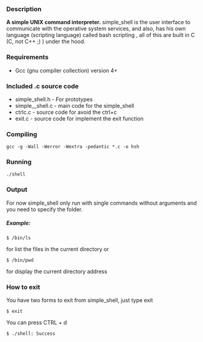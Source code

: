 ### Description
**A simple UNIX command interpreter.**
simple_shell is the user interface to communicate with the operative system services, and also, has his own language (scripting language) called bash scripting , all of this are built in C (C, not C++ ;) ) under the hood.

### Requirements
* Gcc (gnu compiler collection) version 4+

### Included .c source code
* simple_shell.h - For prototypes
* simple__shell.c - main code for the simple_shell
* ctrlc.c - source code for avoid the ctrl+c
* exit.c - source code for implement the exit function

### Compiling
```
gcc -g -Wall -Werror -Wextra -pedantic *.c -o hsh
```
### Running
```
./shell
```
### Output
For now simple_shell only run with single commands without arguments and you need to specify the folder.

##### Example:
```
$ /bin/ls
```
for list the files in the current directory or

```
$ /bin/pwd
```
for display the current directory address

### How to exit
You have two forms to exit from simple_shell, just type exit
```
$ exit
```
You can press CTRL + d
```
$ ./shell: Success
```
